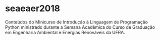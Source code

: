 # seaeaer2018
Conteúdos do Minicurso de Introdução à Linguagem de Programação Python ministrado durante a Semana Acadêmica do Curso de Graduação em Engenharia Ambiental e Energias Renováveis da UFRA.
